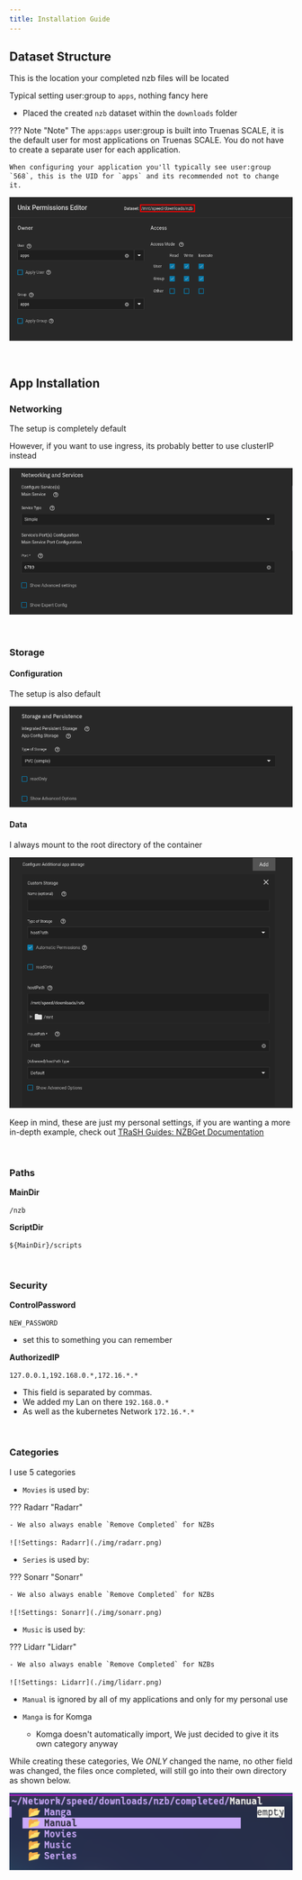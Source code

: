 ```yaml
---
title: Installation Guide
---
```


## Dataset Structure

This is the location your completed nzb files will be located

Typical setting user:group to `apps`, nothing fancy here

- Placed the created `nzb` dataset within the `downloads` folder

??? Note "Note"
The `apps`:`apps` user:group is built into Truenas SCALE, it is the default user for most applications on Truenas SCALE. You do not have to create a separate user for each application.

    When configuring your application you'll typically see user:group `568`, this is the UID for `apps` and its recommended not to change it.

![!Dataset: Tube](./img/dataset.png)

<br />

## App Installation

### Networking

The setup is completely default

However, if you want to use ingress, its probably better to use clusterIP instead

![!Networking: NZBGet](./img/networking.png)

<br />

### Storage

#### Configuration

The setup is also default

![!Storage: NZBGet](./img/storage_config.png)

#### Data

I always mount to the root directory of the container

![!Storage: NZBGet](./img/storage_data.png)

Keep in mind, these are just my personal settings, if you are wanting a more in-depth example, check out [TRaSH Guides: NZBGet Documentation](https://trash-guides.info/Downloaders/NZBGet/Basic-Setup/)

<br />

### Paths

**MainDir**

`/nzb`

**ScriptDir**

`${MainDir}/scripts`

<br />

### Security

**ControlPassword**

`NEW_PASSWORD`

- set this to something you can remember

**AuthorizedIP**

`127.0.0.1,192.168.0.*,172.16.*.*`

- This field is separated by commas.
- We added my Lan on there `192.168.0.*`
- As well as the kubernetes Network `172.16.*.*`

<br />

### Categories

I use 5 categories

- `Movies` is used by:

??? Radarr "Radarr"

    - We also always enable `Remove Completed` for NZBs

    ![!Settings: Radarr](./img/radarr.png)

- `Series` is used by:

??? Sonarr "Sonarr"

    - We also always enable `Remove Completed` for NZBs

    ![!Settings: Sonarr](./img/sonarr.png)

- `Music` is used by:

??? Lidarr "Lidarr"

    - We also always enable `Remove Completed` for NZBs

    ![!Settings: Lidarr](./img/lidarr.png)

- `Manual` is ignored by all of my applications and only for my personal use

- `Manga` is for Komga
  - Komga doesn't automatically import, We just decided to give it its own category anyway

While creating these categories, We _ONLY_ changed the name, no other field was changed, the files once completed, will still go into their own directory as shown below.

![!Structure: NZBGet](./img/catagories_files.png)

<br />
